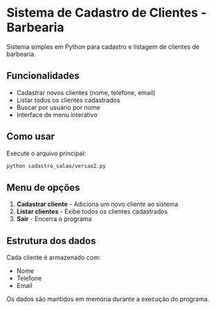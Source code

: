 # Sistema de Cadastro de Clientes - Barbearia

Sistema simples em Python para cadastro e listagem de clientes de barbearia.

## Funcionalidades

- Cadastrar novos clientes (nome, telefone, email)
- Listar todos os clientes cadastrados
- Buscar por usuário por nome
- Interface de menu interativo

## Como usar

Execute o arquivo principal:

```bash
python cadastro_salao/versao2.py
```

## Menu de opções

1. **Cadastrar cliente** - Adiciona um novo cliente ao sistema
2. **Listar clientes** - Exibe todos os clientes cadastrados
0. **Sair** - Encerra o programa

## Estrutura dos dados

Cada cliente é armazenado com:
- Nome
- Telefone  
- Email

Os dados são mantidos em memória durante a execução do programa.